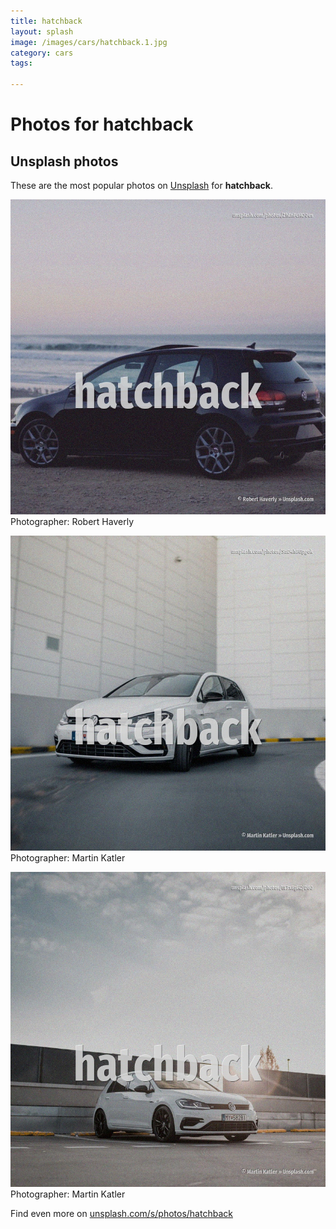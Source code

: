```yaml
---
title: hatchback
layout: splash
image: /images/cars/hatchback.1.jpg
category: cars
tags:

---
```

# Photos for hatchback
 
## Unsplash photos
These are the most popular photos on [Unsplash](https://unsplash.com) for **hatchback**.
 
![hatchback](/images/cars/hatchback.1.jpg)
Photographer:  Robert Haverly
 
![hatchback](/images/cars/hatchback.2.jpg)
Photographer:  Martin Katler
 
![hatchback](/images/cars/hatchback.3.jpg)
Photographer:  Martin Katler
 
Find even more on [unsplash.com/s/photos/hatchback](https://unsplash.com/s/photos/hatchback)
 
